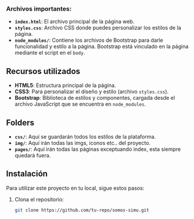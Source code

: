 
### Archivos importantes:
- **`index.html`**: El archivo principal de la página web.
- **`styles.css`**: Archivo CSS donde puedes personalizar los estilos de la página.
- **`node_modules/`**: Contiene los archivos de Bootstrap para darle funcionalidad y estilo a la página. Bootstrap está vinculado en la página mediante el script en el `body`.

## Recursos utilizados
- **HTML5**: Estructura principal de la página.
- **CSS3**: Para personalizar el diseño y estilo (archivo `styles.css`).
- **Bootstrap**: Biblioteca de estilos y componentes, cargada desde el archivo JavaScript que se encuentra en `node_modules`.

## Folders

- **`css/`**: Aquí se guardarán todos los estilos de la plataforma.
- **`img/`**: Aquí irán todas las imgs, iconos etc.. del proyecto.
- **`pages/`**: Aquí irán todas las páginas exceptuando index, esta siempre quedará fuera.

## Instalación
Para utilizar este proyecto en tu local, sigue estos pasos:

1. Clona el repositorio:
   ```bash
   git clone https://github.com/tu-repo/somos-simu.git
